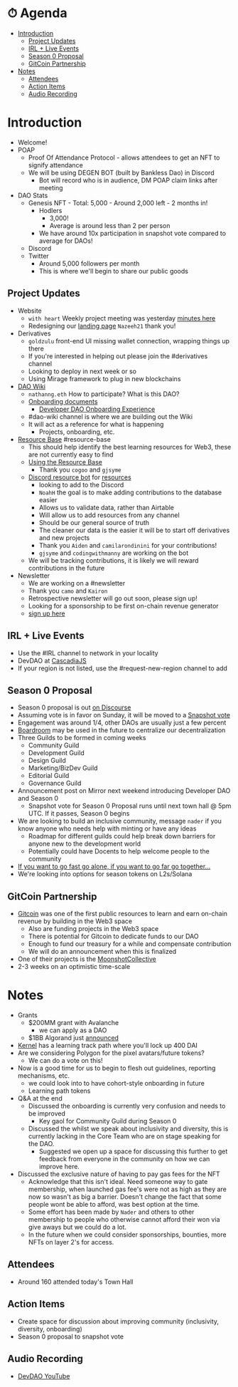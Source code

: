 # ⏱ Agenda

- [Introduction](#introduction)
  - [Project Updates](#project-updates)
  - [IRL + Live Events](#irl--live-events)
  - [Season 0 Proposal](#season-0-proposal)
  - [GitCoin Partnership](#gitcoin-partnership)
- [Notes](#notes)
  - [Attendees](#attendees)
  - [Action Items](#action-items)
  - [Audio Recording](#audio-recording)

# Introduction

- Welcome!
- POAP
  - Proof Of Attendance Protocol - allows attendees to get an NFT to signify attendance
  - We will be using DEGEN BOT (built by Bankless Dao) in Discord
    - Bot will record who is in audience, DM POAP claim links after meeting
- DAO Stats
  - Genesis NFT
        - Total: 5,000
        - Around 2,000 left
        - 2 months in!
    - Hodlers
        - 3,000!
        - Average is around less than 2 per person
    - We have around 10x participation in snapshot vote compared to average for DAOs!
  - Discord
  - Twitter
    - Around 5,000 followers per month
    - This is where we'll begin to share our public goods

## Project Updates

- Website
    - `with heart` Weekly project meeting was yesterday [minutes here](https://github.com/gjsyme/community/blob/feature/website-04Nov2021/meetings/2021/website/20211104-website.md)
    - Redesigning our [landing page](https://github.com/Developer-DAO/developerdao.com/pull/159) `Nazeeh21` thank you!
- Derivatives
    - `goldzulu` front-end UI missing wallet connection, wrapping things up there
    - If you're interested in helping out please join the #derivatives channel
    - Looking to deploy in next week or so
    - Using Mirage framework to plug in new blockchains
- [DAO Wiki](https://developerdao.notion.site/Developer-DAO-Wiki-eff4dcb00bef46fbaa93e9e4cf940e2e)
    - `nathanng.eth` How to participate? What is this DAO?
    - [Onboarding documents](https://developerdao.notion.site/New-DAO-Members-Onboarding-87a9fc2d0e194dfd81ccd4761cf3cc92)
        - [Developer DAO Onboarding Experience](https://docs.google.com/document/d/1riYwdtyhngZI1-V1jTgoT1mcCmIHxe5TvCUmjgCfxck/edit)
    - #dao-wiki channel is where we are building out the Wiki
    - It will act as a reference for what is happening
        - Projects, onboarding, etc.
- [Resource Base](https://airtable.com/shrzgqiMiHE18Iy9O/tbljejdzelezqT0W7) #resource-base
    - This should help identify the best learning resources for Web3, these are not currently easy to find
    - [Using the Resource Base](https://developerdao.notion.site/Using-the-Resource-Base-308d3101db51413c80581b5f90a47415)
        - Thank you `cogoo` and `gjsyme`
    - [Discord resource bot](https://github.com/Developer-DAO/discord-resource-bot) for [resources](https://github.com/Developer-DAO/resources)
        - looking to add to the Discord
        - `NoahH` the goal is to make adding contributions to the database easier
        - Allows us to validate data, rather than Airtable
        - Will allow us to add resources from any channel
        - Should be our general source of truth
        - The cleaner our data is the easier it will be to start off derivatives and new projects
        - Thank you `Aiden` and `camilarondinini` for your contributions!
        - `gjsyme` and `codingwithmanny` are working on the bot
    - We will be tracking contributions, it is likely we will reward contributions in the future
- Newsletter
    - We are working on a #newsletter
    - Thank you `camo` and `Kairon`
    - Retrospective newsletter will go out soon, please sign up!
    - Looking for a sponsorship to be first on-chain revenue generator
    - [sign up here](https://developerdao.substack.com/)

## IRL + Live Events

- Use the #IRL channel to network in your locality
- DevDAO at [CascadiaJS](https://twitter.com/MichelleBakels/status/1456084953511317508/photo/1)
- If your region is not listed, use the #request-new-region channel to add

## Season 0 Proposal

- Season 0 proposal is out [on Discourse](https://forum.developerdao.com/t/p3-developer-dao-season-0/219/18)
- Assuming vote is in favor on Sunday, it will be moved to a [Snapshot vote](https://snapshot.org/#/devdao.eth)
- Engagement was around 1/4, other DAOs are usually just a few percent
- [Boardroom](https://www.boardroom.info/) may be used in the future to centralize our decentralization
- Three Guilds to be formed in coming weeks
    - Community Guild
    - Development Guild
    - Design Guild
    - Marketing/BizDev Guild
    - Editorial Guild
    - Governance Guild
- Announcement post on Mirror next weekend introducing Developer DAO and Season 0
  - Snapshot vote for Season 0 Proposal runs until next town hall @ 5pm UTC. If it passes, Season 0 begins
- We are looking to build an inclusive community, message `nader` if you know anyone who needs help with minting or have any ideas
    - Roadmap for different guilds could help break down barriers for anyone new to the development world
    - Potentially could have Docents to help welcome people to the community
- [If you want to go fast go alone, if you want to go far go together...](https://forum.developerdao.com/t/if-you-want-to-go-fast-go-alone-if-you-want-to-go-far-go-together-if-you-want-to-go-nowhere-start-a-dao/122?u=nathanng.eth)
- We're looking into options for season tokens on L2s/Solana

## GitCoin Partnership

- [Gitcoin](https://gitcoin.co) was one of the first public resources to learn and earn on-chain revenue by building in the Web3 space
    - Also are funding projects in the Web3 space
    - There is potential for Gitcoin to dedicate funds to our DAO
    - Enough to fund our treasury for a while and compensate contribution
    - We will do an announcement when this is finalized
- One of their projects is the [MoonshotCollective](https://moonshotcollective.space/)
- 2-3 weeks on an optimistic time-scale

# Notes

- Grants
    - $200MM grant with Avalanche
        - we can apply as a DAO
    - $1BB Algorand just [announced](https://www.youtube.com/watch?v=DSDCFP903m8)
- [Kernel](http://kernel.community/en/) has a learning track path where you'll lock up 400 DAI
- Are we considering Polygon for the pixel avatars/future tokens?
    - We can do a vote on this!
- Now is a good time for us to begin to flesh out guidelines, reporting mechanisms, etc.
    - we could look into to have cohort-style onboarding in future
    - Learning path tokens
- Q&A at the end
  - Discussed the onboarding is currently very confusion and needs to be improved
    - Key gaol for Community Guild during Season 0
  - Discussed the whilst we speak about inclusivity and diversity, this is currently lacking in the Core Team who are on stage speaking for the DAO.
    - Suggested we open up a space for discussing this further to get feedback from everyone in the community on how we can improve here.
- Discussed the exclusive nature of having to pay gas fees for the NFT
  - Acknowledge that this isn't ideal. Need someone way to gate membership, when launched gas fee's were not as high as they are now so wasn't as big a barrier. Doesn't change the fact that some people wont be able to afford, was best option at the time.
  - Some effort has been made by `Nader` and others to other membership to people who otherwise cannot afford their won via give aways but we could do a lot.
  - In the future when we could consider sponsorships, bounties, more NFTs on layer 2's for access.

## Attendees

- Around 160 attended today's Town Hall

## Action Items

- Create space for discussion about improving community (inclusivity, diversity, onboarding)
- Season 0 proposal to snapshot vote

## Audio Recording

- [DevDAO YouTube](https://youtu.be/2i6fGY1NLqs)
